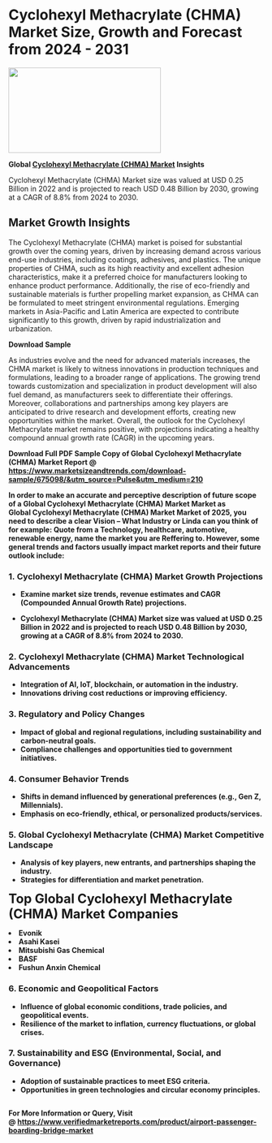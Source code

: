 <H1>Cyclohexyl Methacrylate (CHMA) Market Size, Growth and Forecast from 2024 - 2031</H1><img class="aligncenter size-medium wp-image-584254" src="https://thirdeyenews.in/wp-content/uploads/2024/09/Global-Market-Research-300x168.jpeg" alt="" width="300" height="168" /><p><strong>Global&nbsp;<a href="https://www.marketsizeandtrends.com/download-sample/675098/&amp;utm_source=Pulse&amp;utm_medium=210">Cyclohexyl Methacrylate (CHMA) Market</a> Insights</strong></p><p>Cyclohexyl Methacrylate (CHMA) Market size was valued at USD 0.25 Billion in 2022 and is projected to reach USD 0.48 Billion by 2030, growing at a CAGR of 8.8% from 2024 to 2030.</p><p><h2>Market Growth Insights</h2> <p>The Cyclohexyl Methacrylate (CHMA) market is poised for substantial growth over the coming years, driven by increasing demand across various end-use industries, including coatings, adhesives, and plastics. The unique properties of CHMA, such as its high reactivity and excellent adhesion characteristics, make it a preferred choice for manufacturers looking to enhance product performance. Additionally, the rise of eco-friendly and sustainable materials is further propelling market expansion, as CHMA can be formulated to meet stringent environmental regulations. Emerging markets in Asia-Pacific and Latin America are expected to contribute significantly to this growth, driven by rapid industrialization and urbanization.</p> <p><strong>Download Sample</strong></p> <p>As industries evolve and the need for advanced materials increases, the CHMA market is likely to witness innovations in production techniques and formulations, leading to a broader range of applications. The growing trend towards customization and specialization in product development will also fuel demand, as manufacturers seek to differentiate their offerings. Moreover, collaborations and partnerships among key players are anticipated to drive research and development efforts, creating new opportunities within the market. Overall, the outlook for the Cyclohexyl Methacrylate market remains positive, with projections indicating a healthy compound annual growth rate (CAGR) in the upcoming years.</p> <p><strong></p><p><span class=""><strong>Download Full PDF Sample Copy of Global Cyclohexyl Methacrylate (CHMA) Market Report</strong> @ <a href="https://www.marketsizeandtrends.com/download-sample/675098/&amp;utm_source=Pulse&amp;utm_medium=210" target="_blank">https://www.marketsizeandtrends.com/download-sample/675098/&amp;utm_source=Pulse&amp;utm_medium=210</a></span></p><p>In order to make an accurate and perceptive description of future scope of a Global&nbsp;Cyclohexyl Methacrylate (CHMA) Market Market as Global&nbsp;Cyclohexyl Methacrylate (CHMA) Market Market of 2025, you need to describe a clear Vision &ndash; What Industry or Linda can you think of for example: Quote from a Technology, healthcare, automotive, renewable energy, name the market you are Reffering to. However, some general trends and factors usually impact market reports and their future outlook include:</p><h3>1.&nbsp;<strong>Cyclohexyl Methacrylate (CHMA) Market Growth Projections</strong></h3><ul><li>Examine market size trends, revenue estimates and CAGR (Compounded Annual Growth Rate) projections.</li><li><p>Cyclohexyl Methacrylate (CHMA) Market size was valued at USD 0.25 Billion in 2022 and is projected to reach USD 0.48 Billion by 2030, growing at a CAGR of 8.8% from 2024 to 2030.</p></li></ul><h3>2.&nbsp;<strong>Cyclohexyl Methacrylate (CHMA) Market Technological Advancements</strong></h3><ul><li>Integration of AI, IoT, blockchain, or automation in the industry.</li><li>Innovations driving cost reductions or improving efficiency.</li></ul><h3>3.&nbsp;<strong>Regulatory and Policy Changes</strong></h3><ul><li>Impact of global and regional regulations, including sustainability and carbon-neutral goals.</li><li>Compliance challenges and opportunities tied to government initiatives.</li></ul><h3>4.&nbsp;<strong>Consumer Behavior Trends</strong></h3><ul><li>Shifts in demand influenced by generational preferences (e.g., Gen Z, Millennials).</li><li>Emphasis on eco-friendly, ethical, or personalized products/services.</li></ul><h3>5.&nbsp;<strong>Global Cyclohexyl Methacrylate (CHMA) Market Competitive Landscape</strong></h3><ul><li>Analysis of key players, new entrants, and partnerships shaping the industry.</li><li>Strategies for differentiation and market penetration.</li></ul><p data-pm-slice="1 1 []"><span style="color: inherit; font-family: inherit; font-size: 25px;">Top Global Cyclohexyl Methacrylate (CHMA) Market Companies</span></p><div class="" data-test-id=""><p><li>Evonik</li><li> Asahi Kasei</li><li> Mitsubishi Gas Chemical</li><li> BASF</li><li> Fushun Anxin Chemical</li></p></div><h3>6.&nbsp;<strong>Economic and Geopolitical Factors</strong></h3><ul><li>Influence of global economic conditions, trade policies, and geopolitical events.</li><li>Resilience of the market to inflation, currency fluctuations, or global crises.</li></ul><h3>7.&nbsp;<strong>Sustainability and ESG (Environmental, Social, and Governance)</strong></h3><ul><li>Adoption of sustainable practices to meet ESG criteria.</li><li>Opportunities in green technologies and circular economy principles.</li></ul><h2><strong style="font-size: 14px;">For More Information or Query, Visit @&nbsp;</strong><a style="background-color: #ffffff; font-size: 14px;" href="https://www.marketsizeandtrends.com/report/cyclohexyl-methacrylate-chma-market/" target="_blank">https://www.verifiedmarketreports.com/product/airport-passenger-boarding-bridge-market</a></h2>
